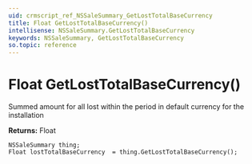 ```yaml
---
uid: crmscript_ref_NSSaleSummary_GetLostTotalBaseCurrency
title: Float GetLostTotalBaseCurrency()
intellisense: NSSaleSummary.GetLostTotalBaseCurrency
keywords: NSSaleSummary, GetLostTotalBaseCurrency
so.topic: reference
---
```


# Float GetLostTotalBaseCurrency()

Summed amount for all lost within the period in default currency for the installation

**Returns:** Float

```crmscript
NSSaleSummary thing;
Float lostTotalBaseCurrency  = thing.GetLostTotalBaseCurrency();
```

